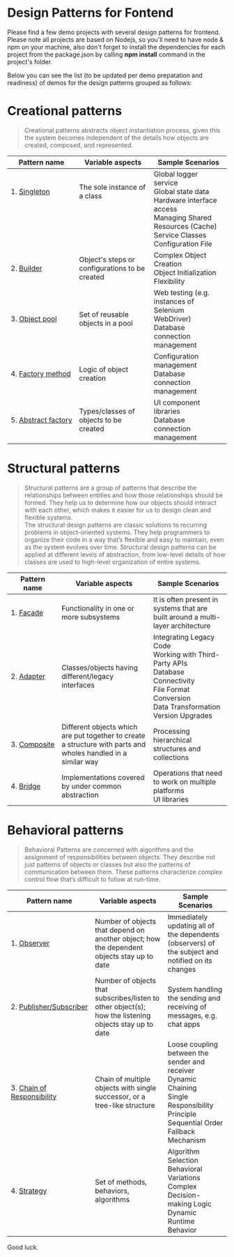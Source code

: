# Design Patterns for Fontend
Please find a few demo projects with several design patterns for frontend. Please note all projects are based on Nodejs, so you'll need to have node & npm on your machine, also don't forget to install the dependencies for each project from the package.json by calling **npm install** command in the project's folder.

Below you can see the list (to be updated per demo prepatation and readiness) of demos for the design patterns grouped as follows:

#  Creational patterns

> Creational patterns abstracts object instantiation process, given this the system becomes independent of the details how objects are created, composed, and represented.

| Pattern name | Variable aspects | Sample Scenarios |
|--------------|------------------|-----------|
| 1.&nbsp;[Singleton](001-Singleton)  <br /> <br /> <br /> <br /> <br />| The sole instance of a class  <br /> <br /> <br /> <br /> <br />| Global logger service <br /> Global state data <br /> Hardware interface access <br /> Managing Shared Resources (Cache) <br /> Service Classes <br /> Configuration File |
| 2.&nbsp;[Builder](007-Builder) <br />| Object's steps or configurations to be created <br />| Complex Object Creation <br /> Object Initialization Flexibility |
| 3.&nbsp;[Object pool](008-Object-Pool) <br />| Set of reusable objects in a pool <br />| Web testing (e.g. instances of Selenium WebDriver) <br /> Database connection management |
| 4.&nbsp;[Factory&nbsp;method](011-Factories) <br />| Logic of object creation <br />| Configuration management <br /> Database connection management |
| 5.&nbsp;[Abstract&nbsp;factory](011-Factories) <br />| Types/classes of objects to be created <br />| UI component libraries <br /> Database connection management |

# Structural patterns

> Structural patterns are a group of patterns that describe the relationships between entities and how those relationships should be formed. They help us to determine how our objects should interact with each other, which makes it easier for us to design clean and flexible systems. <br />
> The structural design patterns are classic solutions to recurring problems in object-oriented systems. They help programmers to organize their code in a way that’s flexible and easy to maintain, even as the system evolves over time. Structural design patterns can be applied at different levels of abstraction, from low-level details of how classes are used to high-level organization of entire systems.

| Pattern name | Variable aspects | Sample Scenarios |
|--------------|------------------|-----------|
| 1.&nbsp;[Facade](002-Facade)    | Functionality in one or more subsystems | It is often present in systems that are built around a multi-layer architecture |
| 2.&nbsp;[Adapter](005-Adapter)  | Classes/objects having different/legacy interfaces | Integrating Legacy Code  <br />  Working with Third-Party APIs <br /> Database Connectivity <br /> File Format Conversion <br /> Data Transformation <br /> Version Upgrades |
| 3.&nbsp;[Composite](006-Composite) | Different objects which are put together to create a structure with parts and wholes handled in a similar way | Processing hierarchical structures and collections |
| 4.&nbsp;[Bridge](012-Bridge)     | Implementations covered by under common abstraction | Operations that need to work on multiple platforms <br /> UI libraries |


# Behavioral patterns
> Behavioral Patterns are concerned with algorithms and the assignment of responsibilities between objects.
> They describe not just patterns of objects or classes but also the patterns of communication between them.
> These patterns characterize complex control flow that’s difficult to follow at run-time. 

| Pattern name | Variable aspects | Sample Scenarios |
|--------------|------------------|-----------|
| 1.&nbsp;[Observer](003-Observer)  | Number of objects that depend on another object; how the dependent objects stay up to date | Immediately updating all of the dependents (observers) of the subject and notified on its changes |
| 2.&nbsp;[Publisher/Subscriber](004-Publisher-Subscriber)  | Number of objects that subscribes/listen to other object(s); how the listening objects stay up to date | System handling the sending and receiving of messages, e.g. chat apps |
| 3.&nbsp;[Chain of Responsibility](009-Chain-of-Responsibility)  | Chain of multiple objects with single successor, or a tree-like structure | Loose coupling between the sender and receiver <br /> Dynamic Chaining <br /> Single Responsibility Principle <br /> Sequential Order <br /> Fallback Mechanism |
| 4.&nbsp;[Strategy](010-Strategy)  | Set of methods, behaviors, algorithms | Algorithm Selection <br /> Behavioral Variations <br /> Complex Decision-making Logic <br /> Dynamic Runtime Behavior |

Good luck.
